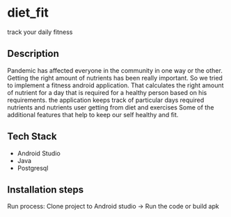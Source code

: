 # diet_fit
track your daily fitness


## Description

Pandemic has affected everyone in the community in one way or the other. 
Getting the right amount of nutrients has been really important. 
So we tried to implement a fitness android application. 
That calculates the right amount of nutrient for a day that is required for a healthy person based on his requirements. 
the application keeps track of particular days required nutrients and nutrients user getting from diet and exercises 
Some of the additional features that help to keep our self healthy and fit.

## Tech Stack

- Android Studio
- Java
- Postgresql



## Installation steps

Run process: Clone project to Android studio &rarr; Run the code or build apk


